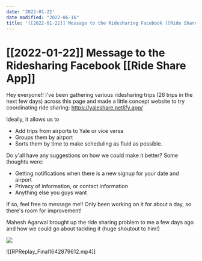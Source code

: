 ```yaml
---
date: '2022-01-22'
date modified: "2022-06-16"
title: '[[2022-01-22]] Message to the Ridesharing Facebook [[Ride Share App]]'
---
```


# [[2022-01-22]] Message to the Ridesharing Facebook [[Ride Share App]]
Hey everyone!! I've been gathering various ridesharing trips (26 trips in the next few days) across this page and made a little concept website to try coordinating ride sharing: https://yaleshare.netlify.app/

Ideally, it allows us to

 - Add trips from airports to Yale or vice versa
 - Groups them by airport
- Sorts them by time
 to make scheduling as fluid as possible.

Do y'all have any suggestions on how we could make it better? Some thoughts were:

 - Getting notifications when there is a new signup for your date and airport
 - Privacy of information, or contact information
 - Anything else you guys want

If so, feel free to message me!! Only been working on it for about a day, so there's room for improvement!

Mahesh Agarwal brought up the ride sharing problem to me a few days ago and how we could go about tackling it (huge shoutout to him!)

![](https://lh3.googleusercontent.com/AjMXJdBHmb93mCEIRuy4WzlXoa79uh2LVn9XZrCaFGZubMIl7V19EGciCL1_33vmUV2CB1YwyGgUE0Qs_PNmmN5_kdW4tbTf2gO0rS1N_5wVo6XN93RWLUdzi7Xeg3p6LJUeAF0pRy6CPVmvA6PbgZWv3uid5apDfceZst0t8VCpwzzZaQVjdnvGn-4B530LxPTE7mOPUascH1YERn6yVGTBqO7m7j9GQXvoAtiPq-VF9IC_K5kNB1X5MTSFreEBhKK-OjEcB2nrr8spFvbZdYRgUf6AHvGCue39kiWHReo5wbAG-M2wcY4oOzANt6eOI424ZYV_HmEP3i48gsA4mFVt3atBV-FsRuyQBSNS5fy6K9zCfGuTFy88d_64gNGjeSXIKGIYmYUj6spIg5juIm2IY1EiM8wcnccPOitfokh7rdhAE9QgZqG39IyptroANIwCkC6q87UXYFKUgHwAyyrmfPO8adjgk58cPuy2Pl2R3g3og30G8ScGm5XW45pvlCe57U4SA67HY2ovoHkuilv_XG3Jd0-54IIWtsKSiwoZLUbqeGmLAd_mAj7_ql3SJg5ea4n5yOR4h1lTmKN5iPIyulQURYQwInW_lbGtsn3T4Hp1qypoQKaICu_k14z5zjNKS5sGRQUr5pJ7GiPd18OYvIcy8suB_Gfrf-Uznshq3WYmcF7MHWGKqw2mIkK79hWkF3a-D1uOTaI8F8gDlNjj-g=w1342-h2052-no?authuser=0)

![[RPReplay_Final1642879612.mp4]]
